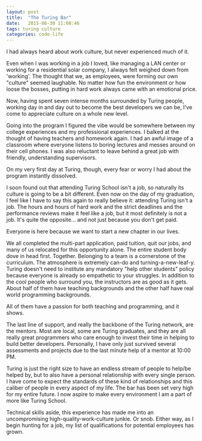 ```yaml
---
layout: post
title:  "The Turing Bar"
date:   2015-06-30 11:08:46
tags: turing culture
categories: code-life
---
```

I had always heard about work culture, but never experienced much of it.

Even when I was working in a job I loved, like managing a LAN center or working for a residential solar company, I always felt weighed down from 'working'. The thought that we, as employees, were forming our own "culture" seemed laughable. No matter how fun the environment or how loose the bosses, putting in hard work always came with an emotional price.

Now, having spent seven intense months surrounded by Turing people, working day in and day out to become the best developers we can be, I've come to appreciate culture on a whole new level.

Going into the program I figured the vibe would be somewhere between my college experiences and my professional experiences. I balked at the thought of having teachers and homework again. I had an awful image of a classroom where everyone listens to boring lectures and messes around on their cell phones. I was also reluctant to leave behind a great job with friendly, understanding supervisors.

On my very first day at Turing, though, every fear or worry I had about the program instantly dissolved.

I soon found out that attending Turing School isn't a job, so naturally its culture is going to be a bit different. Even now on the day of my graduation, I feel like I have to say this again to really believe it: attending Turing isn't a job. The hours and hours of hard work and the strict deadlines and the performance reviews make it feel like a job, but it most definitely is not a job. It's quite the opposite... and not just because you don't get paid.

Everyone is here because we want to start a new chapter in our lives.

We all completed the multi-part application, paid tuition, quit our jobs, and many of us relocated for this opportunity alone. The entire student body dove in head first. Together. Belonging to a team is a cornerstone of the curriculum. The atmosphere is extremely can-do and turning-a-new-leaf-y. Turing doesn't need to institute any mandatory "help other students" policy because everyone is already so empathetic to your struggles. In addition to the cool people who surround you, the instructors are as good as it gets. About half of them have teaching backgrounds and the other half have real world programming backgrounds.

All of them have a passion for both teaching and programming, and it shows.

The last line of support, and really the backbone of the Turing network, are the mentors. Most are local, some are Turing graduates, and they are all really great programmers who care enough to invest their time in helping to build better developers. Personally, I have only just survived several assessments and projects due to the last minute help of a mentor at 10:00 PM.

Turing is just the right size to have an endless stream of people to help/be helped by, but to also have a personal relationship with every single person. I have come to expect the standards of these kind of relationships and this caliber of people in every aspect of my life. The bar has been set very high for my entire future. I now aspire to make every environment I am a part of more like Turing School.

Technical skills aside, this experience has made me into an uncompromising high-quality-work-culture junkie. Or snob. Either way, as I begin hunting for a job, my list of qualifications for potential employees has grown.
